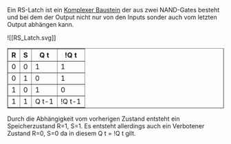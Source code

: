 Ein RS-Latch ist ein [Komplexer Baustein](<Komplexe Bausteine>) der aus zwei NAND-Gates besteht und bei dem der Output nicht nur von den Inputs sonder auch vom letzten Output abhängen kann.

![[RS_Latch.svg]]

<table border = 1>
<tr><th>R</th><th>S</th><th>Q t</th><th>!Q t</th></tr>
<tr><td>0</td><td>0</td><td>1</td><td>1</td></tr>
<tr><td>0</td><td>1</td><td>0</td><td>1</td></tr>
<tr><td>1</td><td>0</td><td>1</td><td>0</td></tr>
<tr><td>1</td><td>1</td><td>Q t-1</td><td>!Q t-1</td></tr>
</table>

Durch die Abhängigkeit vom vorherigen Zustand entsteht ein Speicherzustand R=1, S=1. Es entsteht allerdings auch ein Verbotener Zustand R=0, S=0 da in diesem Q t = !Q t gilt.